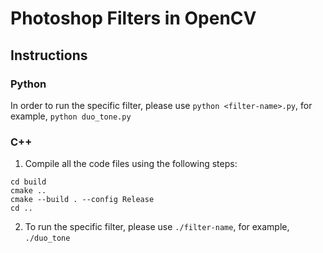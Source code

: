 # Photoshop Filters in OpenCV

## Instructions

### Python

In order to run the specific filter, please use `python <filter-name>.py`, for example, `python duo_tone.py`

### C++

1. Compile all the code files using the following steps:

```mkdir build
cd build
cmake ..
cmake --build . --config Release
cd ..
```

2. To run the specific filter, please use `./filter-name`, for example, `./duo_tone`
